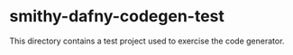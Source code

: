 # smithy-dafny-codegen-test

This directory contains a test project used to exercise the code generator.
